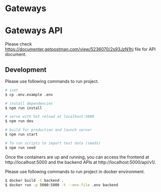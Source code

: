 Gateways
==

# Gateways API
Please check https://documenter.getpostman.com/view/5236070/2s93JzN1hj file for API document.

## Development

Please use following commands to run project.


```bash
# iset
$ cp .env.example .env

# install dependencies
$ npm run install

# serve with hot reload at localhost:5000
$ npm run dev

# build for production and launch server
$ npm run start

# To run scripts to import test data (seeds)
$ npm run seed

```

Once the containers are up and running, you can access the frontend at http://localhost:5000 and the backend APIs at http://localhost:5000/api/v1/.

Please use following commands to run project in docker environment.

```bash
$ docker build -t backend .
$ docker run -p 5000:5000 -t --env-file .env backend
```

